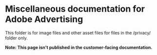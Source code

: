 # Miscellaneous documentation for Adobe Advertising

This folder is for image files and other asset files for files in the /privacy/ folder only.

**Note: This page isn't published in the customer-facing documentation.**
